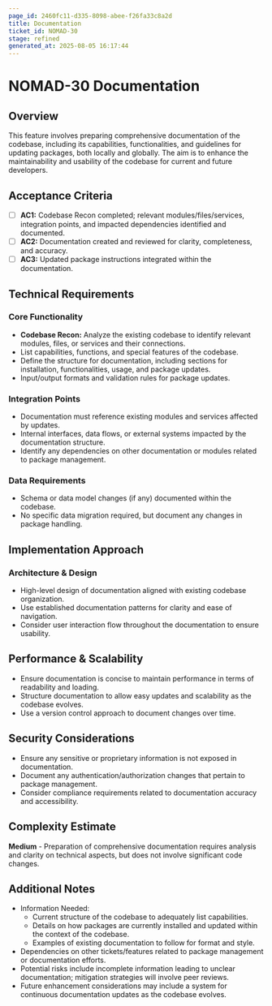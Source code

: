 ```yaml
---
page_id: 2460fc11-d335-8098-abee-f26fa33c8a2d
title: Documentation
ticket_id: NOMAD-30
stage: refined
generated_at: 2025-08-05 16:17:44
---
```


# NOMAD-30 Documentation

## Overview
This feature involves preparing comprehensive documentation of the codebase, including its capabilities, functionalities, and guidelines for updating packages, both locally and globally. The aim is to enhance the maintainability and usability of the codebase for current and future developers.

## Acceptance Criteria
- [ ] **AC1:** Codebase Recon completed; relevant modules/files/services, integration points, and impacted dependencies identified and documented.
- [ ] **AC2:** Documentation created and reviewed for clarity, completeness, and accuracy.
- [ ] **AC3:** Updated package instructions integrated within the documentation.

## Technical Requirements

### Core Functionality
- **Codebase Recon:** Analyze the existing codebase to identify relevant modules, files, or services and their connections.
- List capabilities, functions, and special features of the codebase.
- Define the structure for documentation, including sections for installation, functionalities, usage, and package updates.
- Input/output formats and validation rules for package updates.

### Integration Points
- Documentation must reference existing modules and services affected by updates.
- Internal interfaces, data flows, or external systems impacted by the documentation structure.
- Identify any dependencies on other documentation or modules related to package management.

### Data Requirements
- Schema or data model changes (if any) documented within the codebase.
- No specific data migration required, but document any changes in package handling.

## Implementation Approach

### Architecture & Design
- High-level design of documentation aligned with existing codebase organization.
- Use established documentation patterns for clarity and ease of navigation.
- Consider user interaction flow throughout the documentation to ensure usability.

## Performance & Scalability

- Ensure documentation is concise to maintain performance in terms of readability and loading.
- Structure documentation to allow easy updates and scalability as the codebase evolves.
- Use a version control approach to document changes over time.

## Security Considerations

- Ensure any sensitive or proprietary information is not exposed in documentation.
- Document any authentication/authorization changes that pertain to package management.
- Consider compliance requirements related to documentation accuracy and accessibility.

## Complexity Estimate
**Medium** - Preparation of comprehensive documentation requires analysis and clarity on technical aspects, but does not involve significant code changes.

## Additional Notes
- Information Needed:
  - Current structure of the codebase to adequately list capabilities.
  - Details on how packages are currently installed and updated within the context of the codebase.
  - Examples of existing documentation to follow for format and style.
- Dependencies on other tickets/features related to package management or documentation efforts.
- Potential risks include incomplete information leading to unclear documentation; mitigation strategies will involve peer reviews.
- Future enhancement considerations may include a system for continuous documentation updates as the codebase evolves.
